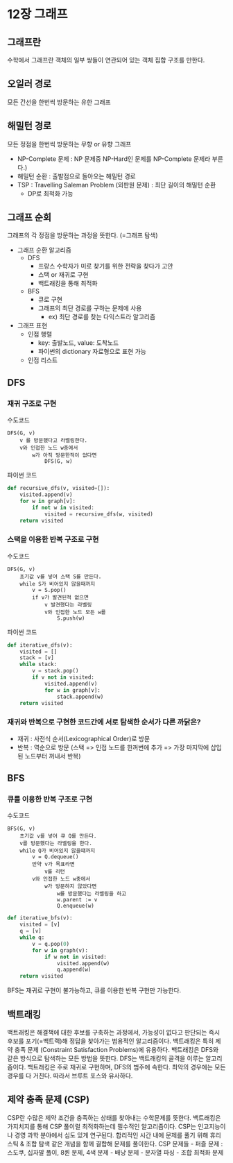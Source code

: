 # 12장 그래프
## 그래프란
수학에서 그래프란 객체의 일부 쌍들이 연관되어 있는 객체 집합 구조를 만한다.
## 오일러 경로
모든 간선을 한번씩 방문하는 유한 그래프
## 해밀턴 경로
모든 정점을 한번씩 방문하는 무향 or 유향 그래프
- NP-Complete 문제 : NP 문제중 NP-Hard인 문제를 NP-Complete 문제라 부른다.)
- 해밀턴 순환 : 출발점으로 돌아오는 해밀턴 경로
- TSP : Travelling Saleman Problem (외판원 문제) : 최단 길이의 해밀턴 순환
    - DP로 최적화 가능
## 그래프 순회
그래프의 각 정점을 방문하는 과정을 뜻한다. (=그래프 탐색)
- 그래프 순환 알고리즘
    - DFS
        - 프랑스 수학자가 미로 찾기를 위한 전략을 찾다가 고안
        - 스택 or 재귀로 구현
        - 백트래킹을 통해 최적화
    - BFS
        - 큐로 구현
        - 그래프의 최단 경로를 구하는 문제에 사용
            - ex) 최단 경로를 찾는 다익스트라 알고리즘
- 그래프 표현
    - 인접 행렬
        - key: 출발노드, value: 도착노드
        - 파이썬의 dictionary 자료형으로 표현 가능
    - 인접 리스트

## DFS
### 재귀 구조로 구현
수도코드
```
DFS(G, v)
    v 를 방문했다고 라벨링한다.
    v와 인접한 노드 w중에서
        w가 아직 방문한적이 없다면
            DFS(G, w)
```
파이썬 코드
```python
def recursive_dfs(v, visited=[]):
    visited.append(v)
    for w in graph[v]:
        if not w in visited:
            visited = recursive_dfs(w, visited)
    return visited
```
### 스택을 이용한 반복 구조로 구현
수도코드
```
DFS(G, v)
    초기값 v를 넣어 스택 S를 만든다.
    while S가 비어있지 않을때까지
        v = S.pop()
        if v가 발견된적 없으면
            v 발견했다는 라벨링
            v와 인접한 노드 모든 w를
                S.push(w)
```
파이썬 코드
```python
def iterative_dfs(v):
    visited = []
    stack = [v]
    while stack:
        v = stack.pop()
        if v not in visited:
            visited.append(v)
            for w in graph[v]:
                stack.append(w)
    return visited
```
### 재귀와 반복으로 구현한 코드간에 서로 탐색한 순서가 다른 까닭은?
- 재귀 : 사전식 순서(Lexicographical Order)로 방문
- 반복 : 역순으로 방문 (스택 => 인접 노드를 한꺼번에 추가 => 가장 마지막에 삽입된 노드부터 꺼내서 반복)
## BFS
### 큐를 이용한 반복 구조로 구현
수도코드
```
BFS(G, v)
    초기값 v를 넣어 큐 Q를 만든다.
    v를 방문했다는 라벨링을 한다.
    while Q가 비어있지 않을떄까지
        v = Q.dequeue()
        만약 v가 목표라면
            v를 리턴
        v와 인접한 노드 w중에서
            w가 방문하지 않았다면
                w를 방문했다는 라벨링을 하고
                w.parent := v
                Q.enqueue(w)
```
```python
def iterative_bfs(v):
    visited = [v]
    q = [v]
    while q:
        v = q.pop(0)
        for w in graph(v):
            if w not in visited:
                visited.append(w)
                q.append(w)
    return visited
```
BFS는 재귀로 구현이 불가능하고, 큐를 이용한 반복 구현만 가능한다.
## 백트래킹
백트래킹은 해결책에 대한 후보를 구축하는 과정에서, 가능성이 없다고 판단되는 즉시 후보를 포기(=백트랙)해 정답을 찾아가는 범용적인 알고리즘이다.
백트래킹은 특히 제약 충족 문제 (Constraint Satisfaction Problems)에 유용하다.
백트래킹은 DFS와 같은 방식으로 탐색하는 모든 방법을 뜻한다.
DFS는 백트래킹의 골격을 이루는 알고리즘이다.
백트래킹은 주로 재귀로 구현하며, DFS의 범주에 속한다.
최악의 경우에는 모든 경우를 다 거친다. 따라서 브루트 포스와 유사하다.
## 제약 충족 문제 (CSP)
CSP란 수많은 제약 조건을 충족하는 상태를 찾아내는 수학문제를 뜻한다.
백트래킹은 가지치지를 통해 CSP 풀이럴 최적화하는데 필수적인 알고리즘이다.
CSP는 인고지능이나 경영 과학 분야에서 심도 있게 연구된다.
합리적인 시간 내에 문제를 풀기 위해 휴리스틱 & 조합 탐색 같은 개념을 함께 결합해 문제를 풀이한다.
CSP 문제들
    - 퍼즐 문제 : 스도쿠, 십자말 풀이, 8퀸 문제, 4색 문제
    - 배낭 문제
    - 문자열 파싱
    - 조합 최적화 문제